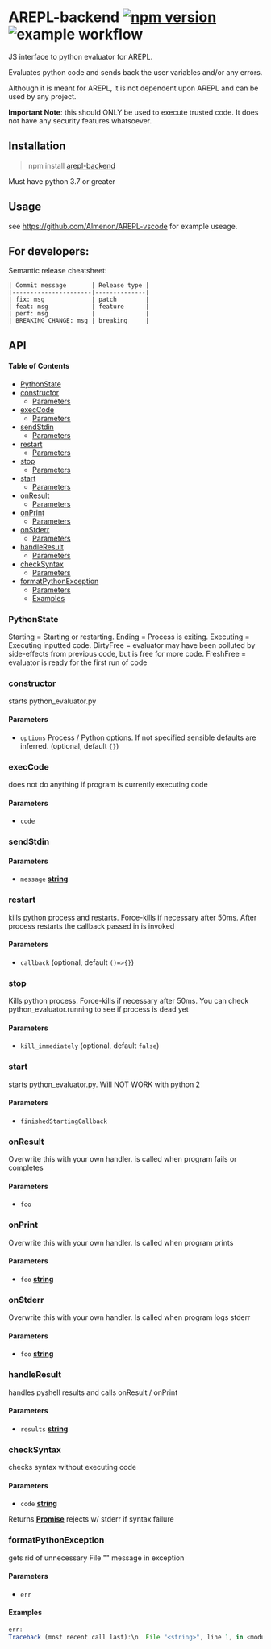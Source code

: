 # AREPL-backend [![npm version](https://badge.fury.io/js/arepl-backend.svg)](https://badge.fury.io/js/arepl-backend) ![example workflow](https://github.com/almenon/AREPL-backend/actions/workflows/tests.yml/badge.svg)

JS interface to python evaluator for AREPL.

Evaluates python code and sends back the user variables and/or any errors.

Although it is meant for AREPL, it is not dependent upon AREPL and can be used by any project.

**Important Note**: this should ONLY be used to execute trusted code.  It does not have any security features whatsoever.

## Installation

> npm install [arepl-backend](https://www.npmjs.com/package/arepl-backend)

Must have python 3.7 or greater

## Usage

see <https://github.com/Almenon/AREPL-vscode> for example useage.

## For developers:

Semantic release cheatsheet:

    | Commit message       | Release type |
    |----------------------|--------------|
    | fix: msg             | patch        |
    | feat: msg            | feature      |
    | perf: msg            |              |
    | BREAKING CHANGE: msg | breaking     |

## API

<!-- Generated by documentation.js. Update this documentation by updating the source code. -->

#### Table of Contents

*   [PythonState](#pythonstate)
*   [constructor](#constructor)
    *   [Parameters](#parameters)
*   [execCode](#execcode)
    *   [Parameters](#parameters-1)
*   [sendStdin](#sendstdin)
    *   [Parameters](#parameters-2)
*   [restart](#restart)
    *   [Parameters](#parameters-3)
*   [stop](#stop)
    *   [Parameters](#parameters-4)
*   [start](#start)
    *   [Parameters](#parameters-5)
*   [onResult](#onresult)
    *   [Parameters](#parameters-6)
*   [onPrint](#onprint)
    *   [Parameters](#parameters-7)
*   [onStderr](#onstderr)
    *   [Parameters](#parameters-8)
*   [handleResult](#handleresult)
    *   [Parameters](#parameters-9)
*   [checkSyntax](#checksyntax)
    *   [Parameters](#parameters-10)
*   [formatPythonException](#formatpythonexception)
    *   [Parameters](#parameters-11)
    *   [Examples](#examples)

### PythonState

Starting = Starting or restarting.
Ending = Process is exiting.
Executing = Executing inputted code.
DirtyFree = evaluator may have been polluted by side-effects from previous code, but is free for more code.
FreshFree = evaluator is ready for the first run of code

### constructor

starts python\_evaluator.py

#### Parameters

*   `options`  Process / Python options. If not specified sensible defaults are inferred. (optional, default `{}`)

### execCode

does not do anything if program is currently executing code

#### Parameters

*   `code` &#x20;

### sendStdin

#### Parameters

*   `message` **[string](https://developer.mozilla.org/docs/Web/JavaScript/Reference/Global_Objects/String)**&#x20;

### restart

kills python process and restarts.  Force-kills if necessary after 50ms.
After process restarts the callback passed in is invoked

#### Parameters

*   `callback`   (optional, default `()=>{}`)

### stop

Kills python process.  Force-kills if necessary after 50ms.
You can check python\_evaluator.running to see if process is dead yet

#### Parameters

*   `kill_immediately`   (optional, default `false`)

### start

starts python\_evaluator.py. Will NOT WORK with python 2

#### Parameters

*   `finishedStartingCallback` &#x20;

### onResult

Overwrite this with your own handler.
is called when program fails or completes

#### Parameters

*   `foo` &#x20;

### onPrint

Overwrite this with your own handler.
Is called when program prints

#### Parameters

*   `foo` **[string](https://developer.mozilla.org/docs/Web/JavaScript/Reference/Global_Objects/String)**&#x20;

### onStderr

Overwrite this with your own handler.
Is called when program logs stderr

#### Parameters

*   `foo` **[string](https://developer.mozilla.org/docs/Web/JavaScript/Reference/Global_Objects/String)**&#x20;

### handleResult

handles pyshell results and calls onResult / onPrint

#### Parameters

*   `results` **[string](https://developer.mozilla.org/docs/Web/JavaScript/Reference/Global_Objects/String)**&#x20;

### checkSyntax

checks syntax without executing code

#### Parameters

*   `code` **[string](https://developer.mozilla.org/docs/Web/JavaScript/Reference/Global_Objects/String)**&#x20;

Returns **[Promise](https://developer.mozilla.org/docs/Web/JavaScript/Reference/Global_Objects/Promise)** rejects w/ stderr if syntax failure

### formatPythonException

gets rid of unnecessary File "<string>" message in exception

#### Parameters

*   `err` &#x20;

#### Examples

```javascript
err:
Traceback (most recent call last):\n  File "<string>", line 1, in <module>\nNameError: name \'x\' is not defined\n
```
